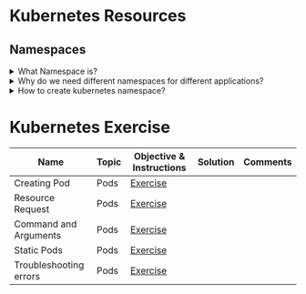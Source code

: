 # Kubernetes Resources

## Namespaces

<details>
<summary>What Namespace is?</summary></br><b>
In Kubernetes, a namespace is a way to create multiple virtual clusters within the same physical cluster. It is a logical partitioning mechanism that allows you to organize and isolate resources within the cluster. Each namespace provides its own scope for resources, and it's like a virtual cluster within the larger Kubernetes cluster.
</b></details>

<details>
<summary>Why do we need different namespaces for different applications?</summary></br>
<b>Resource Isolation:</b> Namespaces provide a way to isolate resources between different applications or environments.</br>
<b>Access Control:</b> Namespaces enable access control by allowing you to define RBAC (Role-Based Access Control) policies specific to each namespace. This means you can control who can view or modify resources within a particular namespace without affecting resources in other namespaces.</br>
<b>Resource Quotas and Limits:</b> Namespaces allow you to set resource quotas and limits at the namespace level. This helps in preventing a single application or team from consuming all available resources in the cluster.</br>
<b>Easier Monitoring and Troubleshooting:</b> With namespaces, you can monitor and troubleshoot applications more efficiently.</br>
</details>

<details>
<summary>How to create kubernetes namespace?</summary><br><b>

`kubectl create namespace dev`
</b></details>

# Kubernetes Exercise

|Name|Topic|Objective & Instructions|Solution|Comments|
|--------|--------|------|----|----|
| Creating Pod | Pods | [Exercise](pod_01.md) | | |
| Resource Request | Pods | [Exercise](pod_02.md) | | |
| Command and Arguments | Pods | [Exercise](pod_03.md) | | |
| Static Pods | Pods | [Exercise](pod_04.md) | | |
| Troubleshooting errors | Pods | [Exercise](pod_05.md) | | |
